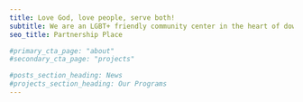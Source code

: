 ```yaml
---
title: Love God, love people, serve both!
subtitle: We are an LGBT+ friendly community center in the heart of downtown Jackson.
seo_title: Partnership Place

#primary_cta_page: "about"
#secondary_cta_page: "projects"

#posts_section_heading: News
#projects_section_heading: Our Programs
---
```

<!--
{{< projects 5 >}}
{{< recent-posts 5 >}}
-->